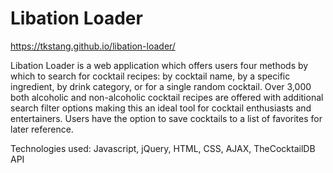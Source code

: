 # Libation Loader

https://tkstang.github.io/libation-loader/

Libation Loader is a web application which offers users four methods by which to search for cocktail recipes: by cocktail name, by a specific ingredient, by drink category, or for a single random cocktail. Over 3,000 both alcoholic and non-alcoholic cocktail recipes are offered with additional search filter options making this an ideal tool for cocktail enthusiasts and entertainers. Users have the option to save cocktails to a list of favorites for later reference.

Technologies used: Javascript, jQuery, HTML, CSS, AJAX, TheCocktailDB API
